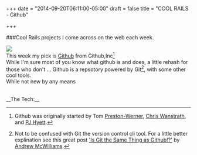 +++
date = "2014-09-20T06:11:00-05:00"
draft = false
title = "COOL RAILS - Github"

+++

###Cool Rails projects I come across on the web each week.

[<img src="{% static '/images/github_hp.jpg' %}" boarder="10">](https://github.com)
<br>
This week my pick is [Github](https://github.com) from Github,Inc[^1]
<br>
While I'm sure most of you know what github is and does, a little rehash for those who don't ... Github is a repsotory powered by Git[^2], with some other cool tools.
<br>
While not new by any means

<br>
__The Tech:__
<br>

[^1]:Github was originally started by Tom [Preston-Werner](https://github.com/mojombo), [Chris Wanstrath](https://github.com/defunkt), and [PJ Hyett](https://github.com/pjhyett).
[^2]:Not to be confused with Git the version control cli tool. For a little better explination see this great post ['Is Git the Same Thing as Github!?'](http://www.jahya.net/blog/?2013-05-git-vs-github) by [Andrew McWilliams](https://github.com/microcosm).

